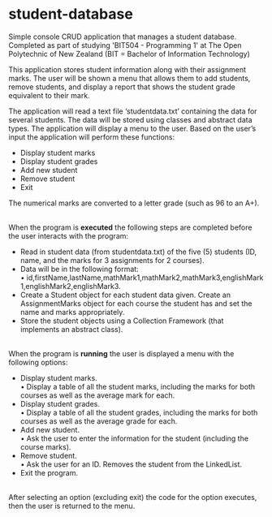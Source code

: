 # student-database
Simple console CRUD application that manages a student database. 
Completed as part of studying 'BIT504 - Programming 1' at The Open Polytechnic of New Zealand (BIT = Bachelor of Information Technology)

This application stores student information along with their 
assignment marks. The user will be shown a menu that allows them to add 
students, remove students, and display a report that shows the student grade 
equivalent to their mark.

The application will read a text file ‘studentdata.txt’ containing the data for several 
students. The data will be stored using classes and abstract data types.
The application will display a menu to the user. Based on the user’s input the 
application will perform these functions:<br>
  - Display student marks<br>
  - Display student grades<br>
  - Add new student<br>
  - Remove student<br>
  - Exit<br>

The numerical marks are converted to a letter grade (such as 96 to 
an A+).<br><br>

When the program is <b>executed</b> the following steps are completed before the 
user interacts with the program:
- Read in student data (from studentdata.txt) of the five (5) students (ID, 
name, and the marks for 3 assignments for 2 courses).<br>
- Data will be in the following format:<br>
• id,firstName,lastName,mathMark1,mathMark2,mathMark3,englishMark
1,englishMark2,englishMark3.<br>
- Create a Student object for each student data given. Create an 
AssignmentMarks object for each course the student has and set the 
name and marks appropriately.<br>
- Store the student objects using a Collection Framework (that implements 
an abstract class).<br><br>

When the program is <b>running</b> the user is displayed a menu with the following options:<br>
- Display student marks.<br>
• Display a table of all the student marks, including the marks for both courses as well as the average mark for each.<br>
- Display student grades.<br>
• Display a table of all the student grades, including the marks for both courses as well as the average grade for each.<br>
- Add new student.<br>
• Ask the user to enter the information for the student (including the course marks).<br>
- Remove student.<br>
• Ask the user for an ID. Removes the student from the LinkedList.
- Exit the program.<br><br>
  
After selecting an option (excluding exit) the code for the option executes, then the user is returned to the menu.
